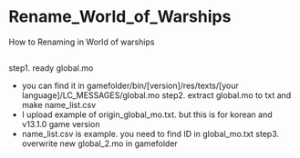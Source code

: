 # Rename_World_of_Warships
How to Renaming in World of warships
##
step1. ready global.mo
  - you can find it in gamefolder/bin/[version]/res/texts/[your language]/LC_MESSAGES/global.mo
step2. extract global.mo to txt and make name_list.csv
  - I upload example of origin_global_mo.txt. but this is for korean and v13.1.0 game version
  - name_list.csv is example. you need to find ID in global_mo.txt
step3. overwrite new global_2.mo in gamefolder